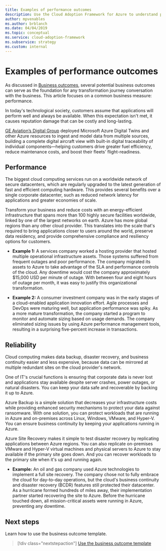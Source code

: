 ```yaml
---
title: Examples of performance outcomes
description: Use the Cloud Adoption Framework for Azure to understand performance outcomes in the context of a cloud transformation.
author: mpvenables
ms.author: brblanch
ms.date: 04/04/2019
ms.topic: conceptual
ms.service: cloud-adoption-framework
ms.subservice: strategy
ms.custom: internal
---
```


# Examples of performance outcomes

As discussed in [Business outcomes](./index.md), several potential business outcomes can serve as the foundation for any transformation journey conversation with the business. This article focuses on a common business measure: performance.

In today's technological society, customers assume that applications will perform well and always be available. When this expectation isn't met, it causes reputation damage that can be costly and long-lasting.

[GE Aviation’s Digital Group](https://customers.microsoft.com/story/846315-ge-aviation-manufacturing-azure) deployed Microsoft Azure Digital Twins and other Azure resources to ingest and model data from multiple sources, building a complete digital aircraft view with built-in digital traceability of individual components—helping customers drive greater fuel efficiency, reduce maintenance costs, and boost their fleets' flight-readiness.

## Performance

The biggest cloud computing services run on a worldwide network of secure datacenters, which are regularly upgraded to the latest generation of fast and efficient computing hardware. This provides several benefits over a single corporate datacenter, such as reduced network latency for applications and greater economies of scale.

Transform your business and reduce costs with an energy-efficient infrastructure that spans more than 100 highly secure facilities worldwide, linked by one of the largest networks on earth. Azure has more global regions than any other cloud provider. This translates into the scale that's required to bring applications closer to users around the world, preserve data residency, and provide comprehensive compliance and resiliency options for customers.

- **Example 1:** A services company worked a hosting provider that hosted multiple operational infrastructure assets. Those systems suffered from frequent outages and poor performance. The company migrated its assets to Azure to take advantage of the SLA and performance controls of the cloud. Any downtime would cost the company approximately $15,000 USD per minute of outage. With between four and eight hours of outage per month, it was easy to justify this organizational transformation.

- **Example 2:** A consumer investment company was in the early stages of a cloud-enabled application innovation effort. Agile processes and DevOps were maturing well, but application performance was spiky. As a more mature transformation, the company started a program to monitor and automate sizing based on usage demands. The company eliminated sizing issues by using Azure performance management tools, resulting in a surprising five-percent increase in transactions.

## Reliability

Cloud computing makes data backup, disaster recovery, and business continuity easier and less expensive, because data can be mirrored at multiple redundant sites on the cloud provider's network.

One of IT's crucial functions is ensuring that corporate data is never lost and applications stay available despite server crashes, power outages, or natural disasters. You can keep your data safe and recoverable by backing it up to Azure.

Azure Backup is a simple solution that decreases your infrastructure costs while providing enhanced security mechanisms to protect your data against ransomware. With one solution, you can protect workloads that are running in Azure and on-premises across Linux, Windows, VMware, and Hyper-V. You can ensure business continuity by keeping your applications running in Azure.

Azure Site Recovery makes it simple to test disaster recovery by replicating applications between Azure regions. You can also replicate on-premises VMware and Hyper-V virtual machines and physical servers to Azure to stay available if the primary site goes down. And you can recover workloads to the primary site when it's up and running again.

- **Example:** An oil and gas company used Azure technologies to implement a full site recovery. The company chose not to fully embrace the cloud for day-to-day operations, but the cloud's business continuity and disaster recovery (BCDR) features still protected their datacenter. As a hurricane formed hundreds of miles away, their implementation partner started recovering the site to Azure. Before the hurricane touched down, all mission-critical assets were running in Azure, preventing any downtime.

## Next steps

Learn how to use the business outcome template.

> [!div class="nextstepaction"]
> [Use the business outcome template](./business-outcome-template.md)
